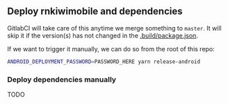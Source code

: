 ## Deploy rnkiwimobile and dependencies

GitlabCI will take care of this anytime we merge something to `master`. It will skip it if the version(s) has not changed in the [.build/package.json](.build/package.json#L3).

If we want to trigger it manually, we can do so from the root of this repo:

```bash
ANDROID_DEPLOYMENT_PASSWORD=PASSWORD_HERE yarn release-android
```

### Deploy dependencies manually

TODO